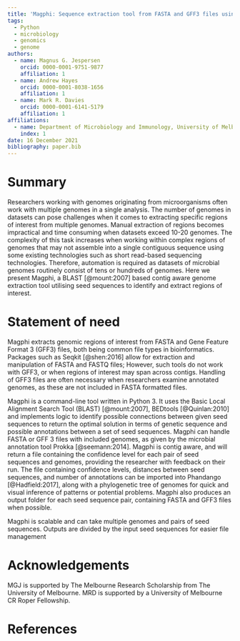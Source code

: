 ```yaml
---
title: 'Magphi: Sequence extraction tool from FASTA and GFF3 files using seed pairs'
tags:  
  - Python
  - microbiology
  - genomics
  - genome
authors:
  - name: Magnus G. Jespersen 
    orcid: 0000-0001-9751-9877
    affiliation: 1
  - name: Andrew Hayes
    orcid: 0000-0001-8038-1656
    affiliation: 1
  - name: Mark R. Davies
    orcid: 0000-0001-6141-5179
    affiliation: 1
affiliations:
  - name: Department of Microbiology and Immunology, University of Melbourne at the Peter Doherty Institute for Infection and Immunity, Melbourne, VIC, Australia
    index: 1
date: 16 December 2021  
bibliography: paper.bib
---
```


# Summary
Researchers working with genomes originating from microorganisms often work with multiple genomes in a single analysis. The number of genomes in datasets can pose challenges when it comes to extracting specific regions of interest from multiple genomes. Manual extraction of regions becomes impractical and time consuming when datasets exceed 10-20 genomes. The complexity of this task increases when working within complex regions of genomes that may not assemble into a single contiguous sequence using some existing technologies such as short read-based sequencing technologies. Therefore, automation is required as datasets of microbial genomes routinely consist of tens or hundreds of genomes. Here we present Magphi, a BLAST [@mount:2007] based  contig aware genome extraction tool utilising seed sequences to identify and extract regions of interest.

# Statement of need
Magphi extracts genomic regions of interest from FASTA and Gene Feature Format 3 (GFF3) files, both being common file types in bioinformatics. Packages such as Seqkit [@shen:2016] allow for extraction and manipulation of FASTA and FASTQ files; However, such tools do not work with GFF3, or when regions of interest may span across contigs. Handling of GFF3 files are often necessary when researchers examine annotated genomes, as these are not included in FASTA formatted files.  

Magphi is a command-line tool written in Python 3. It uses the Basic Local Alignment Search Tool (BLAST) [@mount:2007], BEDtools [@Quinlan:2010] and implements logic to identify possible connections between given seed sequences to return the optimal solution in terms of genetic sequence and possible annotations between a set of seed sequences. Magphi can handle FASTA or GFF 3 files with included genomes, as given by the microbial annotation tool Prokka [@seemann:2014]. Magphi is contig aware, and will return a file containing the confidence level for each pair of seed sequences and genomes, providing the researcher with feedback on their run. The file containing confidence levels, distances between seed sequences, and number of annotations can be imported into Phandango [@Hadfield:2017], along with a phylogenetic tree of genomes for quick and visual inference of patterns or potential problems. Magphi also produces an output folder for each seed sequence pair, containing FASTA and GFF3 files when possible.   

Magphi is scalable and can take multiple genomes and pairs of seed sequences. Outputs are divided by the input seed sequences for easier file management

# Acknowledgements
MGJ is supported by The Melbourne Research Scholarship from The University of Melbourne. MRD is supported by a University of Melbourne CR Roper Fellowship.

# References